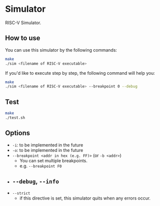 # Simulator

RISC-V Simulator.

## How to use

You can use this simulator by the following commands:

```sh
make
./sim <filename of RISC-V executable>
```

If you'd like to execute step by step, the following command will help you:

```sh
make
./sim <filename of RISC-V executable> --breakpoint 0 --debug
```

## Test

```sh
make
./test.sh
```

## Options

- `-i`: to be implemented in the future
- `-o`: to be implemented in the future
- `--breakpoint <addr in hex (e.g. FF)>` (or `-b <addr>`)
  - You can set multiple breakpoints.
  - e.g. `--breakpoint F0`
- `--debug`, `--info`
  - 
- `--strict`
  - if this directive is set, this simulator quits when any errors occur.
